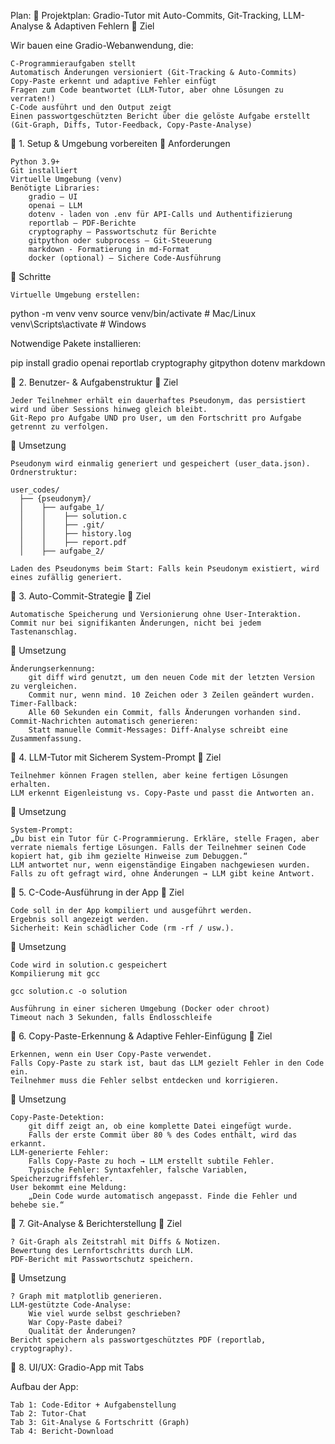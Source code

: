 Plan:
🔹 Projektplan: Gradio-Tutor mit Auto-Commits, Git-Tracking, LLM-Analyse & Adaptiven Fehlern
📌 Ziel

Wir bauen eine Gradio-Webanwendung, die:

    C-Programmieraufgaben stellt
    Automatisch Änderungen versioniert (Git-Tracking & Auto-Commits)
    Copy-Paste erkennt und adaptive Fehler einfügt
    Fragen zum Code beantwortet (LLM-Tutor, aber ohne Lösungen zu verraten!)
    C-Code ausführt und den Output zeigt
    Einen passwortgeschützten Bericht über die gelöste Aufgabe erstellt (Git-Graph, Diffs, Tutor-Feedback, Copy-Paste-Analyse)

🔹 1. Setup & Umgebung vorbereiten
📌 Anforderungen

    Python 3.9+
    Git installiert
    Virtuelle Umgebung (venv)
    Benötigte Libraries:
        gradio – UI
        openai – LLM
        dotenv - laden von .env für API-Calls und Authentifizierung
        reportlab – PDF-Berichte
        cryptography – Passwortschutz für Berichte
        gitpython oder subprocess – Git-Steuerung
        markdown - Formatierung in md-Format 
        docker (optional) – Sichere Code-Ausführung

📝 Schritte

    Virtuelle Umgebung erstellen:

python -m venv venv
source venv/bin/activate  # Mac/Linux
venv\Scripts\activate  # Windows

Notwendige Pakete installieren:

pip install gradio openai reportlab cryptography gitpython dotenv markdown


🔹 2. Benutzer- & Aufgabenstruktur
📌 Ziel

    Jeder Teilnehmer erhält ein dauerhaftes Pseudonym, das persistiert wird und über Sessions hinweg gleich bleibt.
    Git-Repo pro Aufgabe UND pro User, um den Fortschritt pro Aufgabe getrennt zu verfolgen.

📌 Umsetzung

    Pseudonym wird einmalig generiert und gespeichert (user_data.json).
    Ordnerstruktur:

    user_codes/
      ├── {pseudonym}/
      │    ├── aufgabe_1/
      │    │    ├── solution.c
      │    │    ├── .git/
      │    │    ├── history.log
      │    │    ├── report.pdf
      │    ├── aufgabe_2/

    Laden des Pseudonyms beim Start: Falls kein Pseudonym existiert, wird eines zufällig generiert.

🔹 3. Auto-Commit-Strategie
📌 Ziel

    Automatische Speicherung und Versionierung ohne User-Interaktion.
    Commit nur bei signifikanten Änderungen, nicht bei jedem Tastenanschlag.

📌 Umsetzung

    Änderungserkennung:
        git diff wird genutzt, um den neuen Code mit der letzten Version zu vergleichen.
        Commit nur, wenn mind. 10 Zeichen oder 3 Zeilen geändert wurden.
    Timer-Fallback:
        Alle 60 Sekunden ein Commit, falls Änderungen vorhanden sind.
    Commit-Nachrichten automatisch generieren:
        Statt manuelle Commit-Messages: Diff-Analyse schreibt eine Zusammenfassung.

🔹 4. LLM-Tutor mit Sicherem System-Prompt
📌 Ziel

    Teilnehmer können Fragen stellen, aber keine fertigen Lösungen erhalten.
    LLM erkennt Eigenleistung vs. Copy-Paste und passt die Antworten an.

📌 Umsetzung

    System-Prompt:
    „Du bist ein Tutor für C-Programmierung. Erkläre, stelle Fragen, aber verrate niemals fertige Lösungen. Falls der Teilnehmer seinen Code kopiert hat, gib ihm gezielte Hinweise zum Debuggen.“
    LLM antwortet nur, wenn eigenständige Eingaben nachgewiesen wurden.
    Falls zu oft gefragt wird, ohne Änderungen → LLM gibt keine Antwort.

🔹 5. C-Code-Ausführung in der App
📌 Ziel

    Code soll in der App kompiliert und ausgeführt werden.
    Ergebnis soll angezeigt werden.
    Sicherheit: Kein schädlicher Code (rm -rf / usw.).

📌 Umsetzung

    Code wird in solution.c gespeichert
    Kompilierung mit gcc

    gcc solution.c -o solution

    Ausführung in einer sicheren Umgebung (Docker oder chroot)
    Timeout nach 3 Sekunden, falls Endlosschleife

🔹 6. Copy-Paste-Erkennung & Adaptive Fehler-Einfügung
📌 Ziel

    Erkennen, wenn ein User Copy-Paste verwendet.
    Falls Copy-Paste zu stark ist, baut das LLM gezielt Fehler in den Code ein.
    Teilnehmer muss die Fehler selbst entdecken und korrigieren.

📌 Umsetzung

    Copy-Paste-Detektion:
        git diff zeigt an, ob eine komplette Datei eingefügt wurde.
        Falls der erste Commit über 80 % des Codes enthält, wird das erkannt.
    LLM-generierte Fehler:
        Falls Copy-Paste zu hoch → LLM erstellt subtile Fehler.
        Typische Fehler: Syntaxfehler, falsche Variablen, Speicherzugriffsfehler.
    User bekommt eine Meldung:
        „Dein Code wurde automatisch angepasst. Finde die Fehler und behebe sie.“

🔹 7. Git-Analyse & Berichterstellung
📌 Ziel

    ? Git-Graph als Zeitstrahl mit Diffs & Notizen.
    Bewertung des Lernfortschritts durch LLM.
    PDF-Bericht mit Passwortschutz speichern.

📌 Umsetzung

    ? Graph mit matplotlib generieren.
    LLM-gestützte Code-Analyse:
        Wie viel wurde selbst geschrieben?
        War Copy-Paste dabei?
        Qualität der Änderungen?
    Bericht speichern als passwortgeschütztes PDF (reportlab, cryptography).

🔹 8. UI/UX: Gradio-App mit Tabs

Aufbau der App:

    Tab 1: Code-Editor + Aufgabenstellung
    Tab 2: Tutor-Chat
    Tab 3: Git-Analyse & Fortschritt (Graph)
    Tab 4: Bericht-Download
